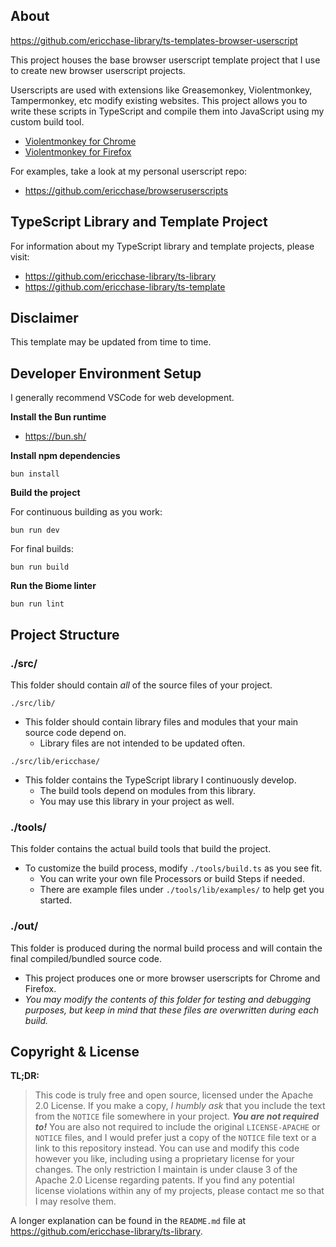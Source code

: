 ## About

https://github.com/ericchase-library/ts-templates-browser-userscript

This project houses the base browser userscript template project that I use to create new browser userscript projects.

Userscripts are used with extensions like Greasemonkey, Violentmonkey, Tampermonkey, etc modify existing websites. This project allows you to write these scripts in TypeScript and compile them into JavaScript using my custom build tool.

- [Violentmonkey for Chrome](https://addons.mozilla.org/en-US/firefox/addon/styl-us/)
- [Violentmonkey for Firefox](https://addons.mozilla.org/en-US/firefox/addon/violentmonkey/)

For examples, take a look at my personal userscript repo:

- https://github.com/ericchase/browseruserscripts

## TypeScript Library and Template Project

For information about my TypeScript library and template projects, please visit:

- https://github.com/ericchase-library/ts-library
- https://github.com/ericchase-library/ts-template

## Disclaimer

This template may be updated from time to time.

## Developer Environment Setup

I generally recommend VSCode for web development.

**Install the Bun runtime**

- https://bun.sh/

**Install npm dependencies**

```
bun install
```

**Build the project**

For continuous building as you work:

```
bun run dev
```

For final builds:

```
bun run build
```

**Run the Biome linter**

```
bun run lint
```

## Project Structure

### ./src/

This folder should contain _all_ of the source files of your project.

`./src/lib/`

- This folder should contain library files and modules that your main source code depend on.
  - Library files are not intended to be updated often.

`./src/lib/ericchase/`

- This folder contains the TypeScript library I continuously develop.
  - The build tools depend on modules from this library.
  - You may use this library in your project as well.

### ./tools/

This folder contains the actual build tools that build the project.

- To customize the build process, modify `./tools/build.ts` as you see fit.
  - You can write your own file Processors or build Steps if needed.
  - There are example files under `./tools/lib/examples/` to help get you started.

### ./out/

This folder is produced during the normal build process and will contain the final compiled/bundled source code.

- This project produces one or more browser userscripts for Chrome and Firefox.
- _You may modify the contents of this folder for testing and debugging purposes, but keep in mind that these files are overwritten during each build._

## Copyright & License

**TL;DR:**

> This code is truly free and open source, licensed under the Apache 2.0 License. If you make a copy, _I humbly ask_ that you include the text from the `NOTICE` file somewhere in your project. **_You are not required to!_** You are also not required to include the original `LICENSE-APACHE` or `NOTICE` files, and I would prefer just a copy of the `NOTICE` file text or a link to this repository instead. You can use and modify this code however you like, including using a proprietary license for your changes. The only restriction I maintain is under clause 3 of the Apache 2.0 License regarding patents. If you find any potential license violations within any of my projects, please contact me so that I may resolve them.

A longer explanation can be found in the `README.md` file at https://github.com/ericchase-library/ts-library.
